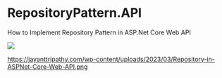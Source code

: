 # RepositoryPattern.API
How to Implement Repository Pattern in ASP.Net Core Web API

<img src="https://jayanttripathy.com/wp-content/uploads/2023/03/Repository-in-ASPNet-Core-Web-API.png">

https://jayanttripathy.com/wp-content/uploads/2023/03/Repository-in-ASPNet-Core-Web-API.png
